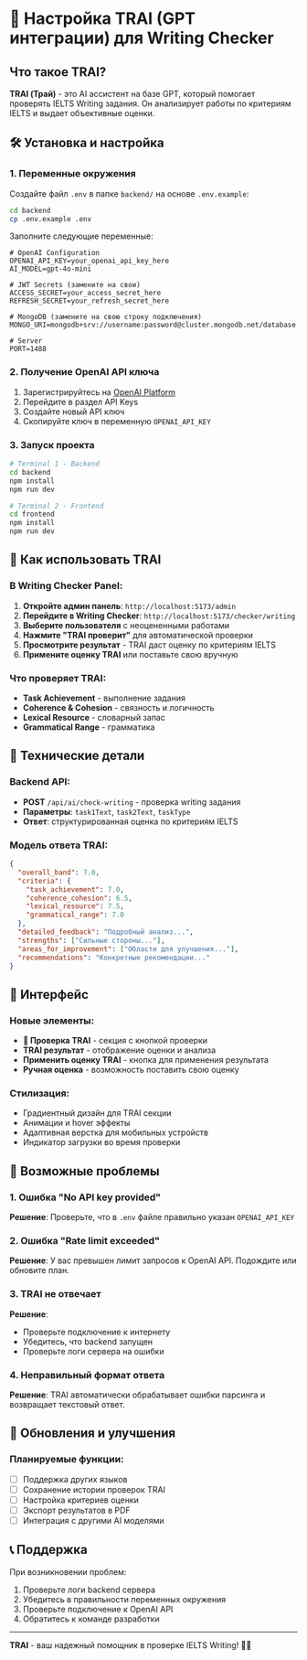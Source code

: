 # 🚀 Настройка TRAI (GPT интеграции) для Writing Checker

## Что такое TRAI?

**TRAI (Трай)** - это AI ассистент на базе GPT, который помогает проверять IELTS Writing задания. Он анализирует работы по критериям IELTS и выдает объективные оценки.

## 🛠️ Установка и настройка

### 1. Переменные окружения

Создайте файл `.env` в папке `backend/` на основе `.env.example`:

```bash
cd backend
cp .env.example .env
```

Заполните следующие переменные:

```env
# OpenAI Configuration
OPENAI_API_KEY=your_openai_api_key_here
AI_MODEL=gpt-4o-mini

# JWT Secrets (замените на свои)
ACCESS_SECRET=your_access_secret_here
REFRESH_SECRET=your_refresh_secret_here

# MongoDB (замените на свою строку подключения)
MONGO_URI=mongodb+srv://username:password@cluster.mongodb.net/database

# Server
PORT=1488
```

### 2. Получение OpenAI API ключа

1. Зарегистрируйтесь на [OpenAI Platform](https://platform.openai.com/)
2. Перейдите в раздел API Keys
3. Создайте новый API ключ
4. Скопируйте ключ в переменную `OPENAI_API_KEY`

### 3. Запуск проекта

```bash
# Terminal 1 - Backend
cd backend
npm install
npm run dev

# Terminal 2 - Frontend
cd frontend
npm install
npm run dev
```

## 🎯 Как использовать TRAI

### В Writing Checker Panel:

1. **Откройте админ панель**: `http://localhost:5173/admin`
2. **Перейдите в Writing Checker**: `http://localhost:5173/checker/writing`
3. **Выберите пользователя** с неоцененными работами
4. **Нажмите "TRAI проверит"** для автоматической проверки
5. **Просмотрите результат** - TRAI даст оценку по критериям IELTS
6. **Примените оценку TRAI** или поставьте свою вручную

### Что проверяет TRAI:

- **Task Achievement** - выполнение задания
- **Coherence & Cohesion** - связность и логичность  
- **Lexical Resource** - словарный запас
- **Grammatical Range** - грамматика

## 🔧 Технические детали

### Backend API:

- **POST** `/api/ai/check-writing` - проверка writing задания
- **Параметры**: `task1Text`, `task2Text`, `taskType`
- **Ответ**: структурированная оценка по критериям IELTS

### Модель ответа TRAI:

```json
{
  "overall_band": 7.0,
  "criteria": {
    "task_achievement": 7.0,
    "coherence_cohesion": 6.5,
    "lexical_resource": 7.5,
    "grammatical_range": 7.0
  },
  "detailed_feedback": "Подробный анализ...",
  "strengths": ["Сильные стороны..."],
  "areas_for_improvement": ["Области для улучшения..."],
  "recommendations": "Конкретные рекомендации..."
}
```

## 🎨 Интерфейс

### Новые элементы:

- **🤖 Проверка TRAI** - секция с кнопкой проверки
- **TRAI результат** - отображение оценки и анализа
- **Применить оценку TRAI** - кнопка для применения результата
- **Ручная оценка** - возможность поставить свою оценку

### Стилизация:

- Градиентный дизайн для TRAI секции
- Анимации и hover эффекты
- Адаптивная верстка для мобильных устройств
- Индикатор загрузки во время проверки

## 🚨 Возможные проблемы

### 1. Ошибка "No API key provided"

**Решение**: Проверьте, что в `.env` файле правильно указан `OPENAI_API_KEY`

### 2. Ошибка "Rate limit exceeded"

**Решение**: У вас превышен лимит запросов к OpenAI API. Подождите или обновите план.

### 3. TRAI не отвечает

**Решение**: 
- Проверьте подключение к интернету
- Убедитесь, что backend запущен
- Проверьте логи сервера на ошибки

### 4. Неправильный формат ответа

**Решение**: TRAI автоматически обрабатывает ошибки парсинга и возвращает текстовый ответ.

## 🔄 Обновления и улучшения

### Планируемые функции:

- [ ] Поддержка других языков
- [ ] Сохранение истории проверок TRAI
- [ ] Настройка критериев оценки
- [ ] Экспорт результатов в PDF
- [ ] Интеграция с другими AI моделями

## 📞 Поддержка

При возникновении проблем:

1. Проверьте логи backend сервера
2. Убедитесь в правильности переменных окружения
3. Проверьте подключение к OpenAI API
4. Обратитесь к команде разработки

---

**TRAI** - ваш надежный помощник в проверке IELTS Writing! 🎯✨